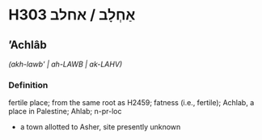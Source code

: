 # H303 אַחְלָב / אחלב

## ʼAchlâb

_(akh-lawb' | ah-LAWB | ak-LAHV)_

### Definition

fertile place; from the same root as H2459; fatness (i.e., fertile); Achlab, a place in Palestine; Ahlab; n-pr-loc

- a town allotted to Asher, site presently unknown
